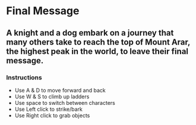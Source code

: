 # Final Message

## A knight and a dog embark on a journey that many others take to reach the top of Mount Arar, the highest peak in the world, to leave their final message.

### Instructions
- Use A & D to move forward and back
- Use W & S to climb up ladders
- Use space to switch between characters
- Use Left click to strike/bark
- Use Right click to grab objects
